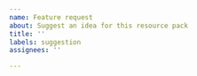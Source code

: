 ```yaml
---
name: Feature request
about: Suggest an idea for this resource pack
title: ''
labels: suggestion
assignees: ''

---
```



